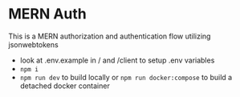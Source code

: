 # MERN Auth

This is a MERN authorization and authentication flow utilizing jsonwebtokens

- look at .env.example in / and /client to setup .env variables
- `npm i`
- `npm run dev` to build locally or `npm run docker:compose` to build a detached docker container
